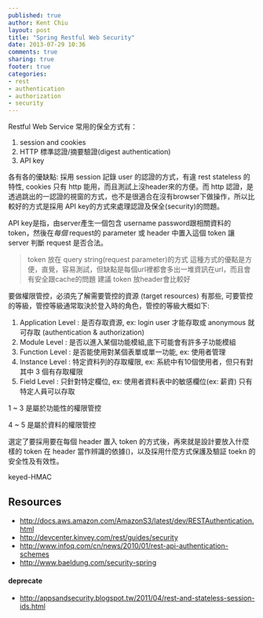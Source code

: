 ```yaml
---
published: true
author: Kent Chiu
layout: post
title: "Spring Restful Web Security"
date: 2013-07-29 10:36
comments: true
sharing: true
footer: true
categories: 
- rest
- authentication
- authorization
- security
---
```


Restful Web Service 常用的保全方式有：

1. session and cookies
2. HTTP 標準認證/摘要驗證(digest authentication)
3. API key

各有各的優缺點:
採用 session 記錄 user 的認證的方式，有違 rest stateless 的特性, cookies 只有 http 能用，而且測試上沒header來的方便。而 http 認證，是透過跳出的一認證的視窗的方式，也不是很適合在沒有browser下做操作，所以比較好的方式是採用 API key的方式來處理認證及保全(security)的問題。

API key是指，由server產生一個包含 username password跟相關資料的 token，然後在*每個* request的 parameter 或 header 中置入這個 token 讓 server 判斷 request 是否合法。

> token 放在 query string(request parameter)的方式
> 這種方式的優點是方便，直覺，容易測試，但缺點是每個url裡都會多出一堆資訊在url，而且會有安全跟cache的問題
> 建議 token 放header會比較好



要做權限管控，必須先了解需要管控的資源 (target resources) 有那些, 可要管控的等級，管控等級通常取決於登入時的角色，管控的等級大概如下:

1. Application Level : 是否存取資源, ex: login user 才能存取或 anonymous 就可存取 (authentication & authorization)
2. Module Level      : 是否以進入某個功能模組,底下可能會有許多子功能模組
3. Function Level    : 是否能使用對某個表單或單一功能, ex: 使用者管理
4. Instance Level    : 特定資料列的存取權限, ex: 系統中有10個使用者，但只有對其中 3 個有存取權限
5. Field Level       : 只針對特定欄位, ex: 使用者資料表中的敏感欄位(ex: 薪資) 只有特定人員可以存取

1 ~ 3 是屬於功能性的權限管控

4 ~ 5 是屬於資料的權限管控


選定了要採用要在每個 header 置入 token 的方式後，再來就是設計要放入什麼樣的 token 在 header 當作辨識的依據()，以及採用什麼方式保護及驗証 toekn 的安全性及有效性。

keyed-HMAC



Resources
---------
- <http://docs.aws.amazon.com/AmazonS3/latest/dev/RESTAuthentication.html>
- <http://devcenter.kinvey.com/rest/guides/security>
- <http://www.infoq.com/cn/news/2010/01/rest-api-authentication-schemes>
- <http://www.baeldung.com/security-spring>
#### deprecate

- <http://appsandsecurity.blogspot.tw/2011/04/rest-and-stateless-session-ids.html>
